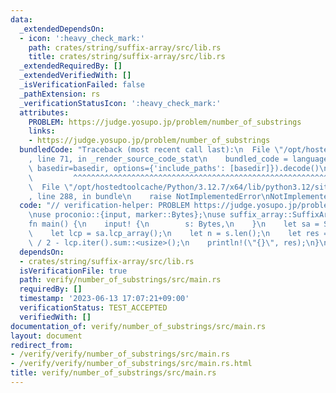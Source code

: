 ```yaml
---
data:
  _extendedDependsOn:
  - icon: ':heavy_check_mark:'
    path: crates/string/suffix-array/src/lib.rs
    title: crates/string/suffix-array/src/lib.rs
  _extendedRequiredBy: []
  _extendedVerifiedWith: []
  _isVerificationFailed: false
  _pathExtension: rs
  _verificationStatusIcon: ':heavy_check_mark:'
  attributes:
    PROBLEM: https://judge.yosupo.jp/problem/number_of_substrings
    links:
    - https://judge.yosupo.jp/problem/number_of_substrings
  bundledCode: "Traceback (most recent call last):\n  File \"/opt/hostedtoolcache/Python/3.12.7/x64/lib/python3.12/site-packages/onlinejudge_verify/documentation/build.py\"\
    , line 71, in _render_source_code_stat\n    bundled_code = language.bundle(stat.path,\
    \ basedir=basedir, options={'include_paths': [basedir]}).decode()\n          \
    \         ^^^^^^^^^^^^^^^^^^^^^^^^^^^^^^^^^^^^^^^^^^^^^^^^^^^^^^^^^^^^^^^^^^^^^^^^^^^^^^^^^\n\
    \  File \"/opt/hostedtoolcache/Python/3.12.7/x64/lib/python3.12/site-packages/onlinejudge_verify/languages/rust.py\"\
    , line 288, in bundle\n    raise NotImplementedError\nNotImplementedError\n"
  code: "// verification-helper: PROBLEM https://judge.yosupo.jp/problem/number_of_substrings\n\
    \nuse proconio::{input, marker::Bytes};\nuse suffix_array::SuffixArray;\n\n#[proconio::fastout]\n\
    fn main() {\n    input! {\n        s: Bytes,\n    }\n    let sa = SuffixArray::build(&s);\n\
    \    let lcp = sa.lcp_array();\n    let n = s.len();\n    let res = n * (n + 1)\
    \ / 2 - lcp.iter().sum::<usize>();\n    println!(\"{}\", res);\n}\n"
  dependsOn:
  - crates/string/suffix-array/src/lib.rs
  isVerificationFile: true
  path: verify/number_of_substrings/src/main.rs
  requiredBy: []
  timestamp: '2023-06-13 17:07:21+09:00'
  verificationStatus: TEST_ACCEPTED
  verifiedWith: []
documentation_of: verify/number_of_substrings/src/main.rs
layout: document
redirect_from:
- /verify/verify/number_of_substrings/src/main.rs
- /verify/verify/number_of_substrings/src/main.rs.html
title: verify/number_of_substrings/src/main.rs
---
```

